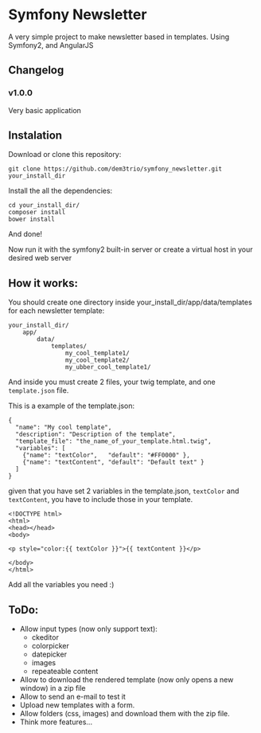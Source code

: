 # Symfony Newsletter

A very simple project to make newsletter based in templates. Using Symfony2, and AngularJS

## Changelog

### v1.0.0
Very basic application


## Instalation

Download or clone this repository:

```
git clone https://github.com/dem3trio/symfony_newsletter.git your_install_dir
```

Install the all the dependencies:

```
cd your_install_dir/
composer install
bower install
```

And done!

Now run it with the symfony2 built-in server or create a virtual host in your desired web server

## How it works:

You should create one directory inside your_install_dir/app/data/templates for each newsletter template:

```
your_install_dir/
    app/
        data/
            templates/
                my_cool_template1/
                my_cool_template2/
                my_ubber_cool_template1/
```

And inside you must create 2 files, your twig template, and one `template.json` file.

This is a example of the template.json:

```
{
  "name": "My cool template",
  "description": "Description of the template",
  "template_file": "the_name_of_your_template.html.twig",
  "variables": [
    {"name": "textColor",   "default": "#FF0000" },
    {"name": "textContent", "default": "Default text" }
  ]
}
```

given that you have set 2 variables in the template.json, `textColor` and `textContent`, you have to include those in your
template.

```twig
<!DOCTYPE html>
<html>
<head></head>
<body>

<p style="color:{{ textColor }}">{{ textContent }}</p>

</body>
</html>
```

Add all the variables you need :)

## ToDo:

  * Allow input types (now only support text):
    * ckeditor
    * colorpicker
    * datepicker
    * images
    * repeateable content
  * Allow to download the rendered template (now only opens a new window) in a zip file
  * Allow to send an e-mail to test it
  * Upload new templates with a form.
  * Allow folders (css, images) and download them with the zip file.
  * Think more features...